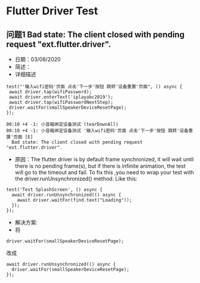 # Flutter Driver Test
## 问题1  Bad state: The client closed with pending request "ext.flutter.driver".

- 日期：03/08/2020
- 简述：
- 详细描述 

```
test("'输入wifi密码'页面 点击'下一步'按钮 跳转'设备重置'页面", () async {
 await driver.tap(wifiPassword);
 await driver.enterText('iplayabc2019');
 await driver.tap(wifiPasswordNextStep);
 driver.waitFor(smallSpeakerDeviceResetPage);
});

```

```
00:10 +4 -1: 小音箱绑定设备测试 (tearDownAll)
00:10 +4 -1: 小音箱绑定设备测试 '输入wifi密码'页面 点击'下一步'按钮 跳转'设备重置'页面 [E]
  Bad state: The client closed with pending request "ext.flutter.driver".

```
- 原因：The flutter driver is by default frame synchronized, it will wait until there is no pending frame(s), but if there is infinite animation, the test will go to the timeout and fail.
To fix this ,you need to wrap your test with the driver.runUnsynchronized() method.
Like this:
```
test('Test SplashScreen', () async {
  await driver.runUnsynchronized(() async {
    await driver.waitFor(find.text("Loading"));
  });
});

```

- 解决方案:
- 将
```
driver.waitFor(smallSpeakerDeviceResetPage);
```

改成

```
await driver.runUnsynchronized(() async {
  driver.waitFor(smallSpeakerDeviceResetPage);
});

```


